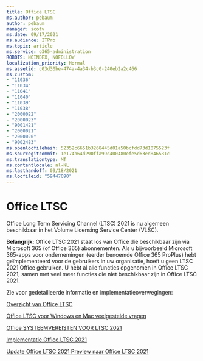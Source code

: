 ```yaml
---
title: Office LTSC
ms.author: pebaum
author: pebaum
manager: scotv
ms.date: 09/17/2021
ms.audience: ITPro
ms.topic: article
ms.service: o365-administration
ROBOTS: NOINDEX, NOFOLLOW
localization_priority: Normal
ms.assetid: c03d30be-474a-4a34-b3c0-240eb2a2c466
ms.custom:
- "11036"
- "11034"
- "11041"
- "11040"
- "11039"
- "11038"
- "2000022"
- "2000023"
- "9001421"
- "2000021"
- "2000020"
- "9002483"
ms.openlocfilehash: 52352c6651b3268445d01a50bcfdd73d1075523f
ms.sourcegitcommit: 1e174b64d290ffa99d400480efe5d63ed846581c
ms.translationtype: MT
ms.contentlocale: nl-NL
ms.lasthandoff: 09/18/2021
ms.locfileid: "59447090"
---
```

# <a name="office-ltsc"></a>Office LTSC

Office Long Term Servicing Channel (LTSC) 2021 is nu algemeen beschikbaar in het Volume Licensing Service Center (VLSC).

**Belangrijk:** Office LTSC 2021 staat los van Office die beschikbaar zijn via Microsoft 365 (of Office 365) abonnementen. Als u bijvoorbeeld Microsoft 365-apps voor ondernemingen (eerder benoemde Office 365 ProPlus) hebt geïmplementeerd voor de gebruikers in uw organisatie, hoeft u geen LTSC 2021 Office gebruiken. U hebt al alle functies opgenomen in Office LTSC 2021, samen met veel meer functies die niet beschikbaar zijn in Office LTSC 2021.

Zie voor gedetailleerde informatie en implementatieoverwegingen:

[Overzicht van Office LTSC](https://docs.microsoft.com/deployoffice/ltsc2021/overview)  

[Office LTSC voor Windows en Mac veelgestelde vragen](https://support.microsoft.com/office/office-ltsc-for-windows-and-mac-faq-d574cf0b-3ebc-42cf-9035-a3b837e0463c)  

[Office SYSTEEMVEREISTEN VOOR LTSC 2021](https://www.microsoft.com/microsoft-365/microsoft-365-and-office-resources?rtc=1#coreui-heading-kg69bnh)

[Implementatie Office LTSC 2021](https://docs.microsoft.com/deployoffice/ltsc2021/deploy)

[Update Office LTSC 2021 Preview naar Office LTSC 2021](https://docs.microsoft.com/deployoffice/ltsc2021/update-from-preview)